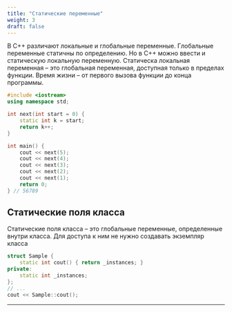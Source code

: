 ```yaml
---
title: "Статические переменные"
weight: 3
draft: false
---
```


В С++ различают локальные и глобальные переменные. Глобальные переменные статичны по определению. Но в C++ можно ввести и статическую локальную переменную. Статическа локальная переменная – это глобальная переменная, доступная только в пределах функции. Время жизни – от первого вызова функции до конца программы.

```cpp
#include <iostream>
using namespace std;

int next(int start = 0) {
	static int k = start;
	return k++;
}

int main() {
    cout << next(5);
    cout << next(4);
    cout << next(3);
    cout << next(2);
    cout << next(1);
    return 0;
} // 56789
```

## Статические поля класса
Статические поля класса – это глобальные переменные, определенные внутри класса. Для доступа к ним не нужно создавать экземпляр класса
```cpp
struct Sample {
	static int cout() { return _instances; }
private:
	static int _instances;
};
// ...
cout << Sample::cout();
```
---